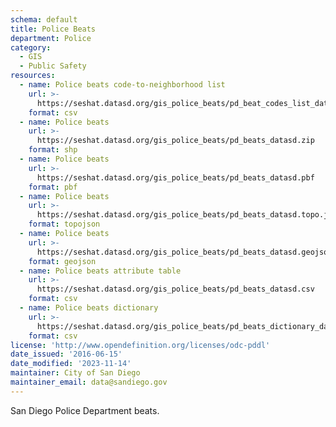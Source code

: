 ```yaml
---
schema: default
title: Police Beats
department: Police
category:
  - GIS
  - Public Safety
resources:
  - name: Police beats code-to-neighborhood list
    url: >-
      https://seshat.datasd.org/gis_police_beats/pd_beat_codes_list_datasd.csv
    format: csv
  - name: Police beats
    url: >-
      https://seshat.datasd.org/gis_police_beats/pd_beats_datasd.zip
    format: shp
  - name: Police beats
    url: >-
      https://seshat.datasd.org/gis_police_beats/pd_beats_datasd.pbf
    format: pbf
  - name: Police beats
    url: >-
      https://seshat.datasd.org/gis_police_beats/pd_beats_datasd.topo.json
    format: topojson
  - name: Police beats
    url: >-
      https://seshat.datasd.org/gis_police_beats/pd_beats_datasd.geojson
    format: geojson
  - name: Police beats attribute table
    url: >-
      https://seshat.datasd.org/gis_police_beats/pd_beats_datasd.csv
    format: csv
  - name: Police beats dictionary
    url: >-
      https://seshat.datasd.org/gis_police_beats/pd_beats_dictionary_datasd.csv
    format: csv
license: 'http://www.opendefinition.org/licenses/odc-pddl'
date_issued: '2016-06-15'
date_modified: '2023-11-14'
maintainer: City of San Diego
maintainer_email: data@sandiego.gov
---
```

San Diego Police Department beats.
